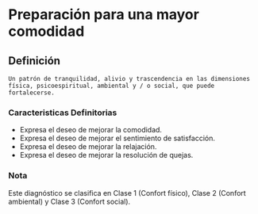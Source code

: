 # Preparación para una mayor comodidad
## Definición
	Un patrón de tranquilidad, alivio y trascendencia en las dimensiones física, psicoespiritual, ambiental y / o social, que puede fortalecerse.

### Caracteristicas Definitorias
- Expresa el deseo de mejorar 
la comodidad.   
- Expresa el deseo de mejorar el 
sentimiento de satisfacción.   
- Expresa el deseo de mejorar 
la relajación.   
- Expresa el deseo de mejorar la 
resolución de quejas.   
 

### Nota

Este diagnóstico se clasifica en Clase 1 (Confort físico), Clase 2 (Confort ambiental) y Clase 3 (Confort 
social).

